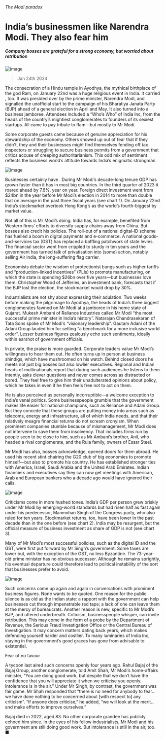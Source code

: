 ###### The Modi paradox
# India’s businessmen like Narendra Modi. They also fear him 
##### Company bosses are grateful for a strong economy, but worried about retribution 
![image](images/20240127_WBP001.jpg) 
> Jan 24th 2024 
The consecration of a Hindu temple in Ayodhya, the mythical birthplace of the god Ram, on January 22nd was a huge religious event in India. It carried , too. It was presided over by the prime minister, Narendra Modi, and signalled the unofficial start to the campaign of his Bharatiya Janata Party (BJP) ahead of a general election in April and May. It also turned into a business jamboree. Attendees included a “Who’s Who” of India Inc, from the heads of the country’s mightiest conglomerates to founders of its sexiest startups. All came to pay tribute to Ram—but mostly to Mr Modi. 
Some corporate guests came because of genuine appreciation for his stewardship of the economy. Others showed up out of fear that if they didn’t, they and their businesses might find themselves fending off tax inspectors or struggling to secure business permits from a government that critics accuse of creeping authoritarianism. This odd mix of sentiment reflects the business world’s attitude towards India’s enigmatic strongman.
![image](images/20240127_WBC166.png) 

Businesses certainly have . During Mr Modi’s decade-long tenure GDP has grown faster than it has in most big countries. In the third quarter of 2023 it roared ahead by 7.6%, year on year. Foreign direct investment went from $24bn in the year before Mr Modi’s election in 2014 to more than double that on average in the past three fiscal years (see chart 1). On January 22nd India’s stockmarket overtook Hong Kong’s as the world’s fourth-biggest by market value. 
Not all of this is Mr Modi’s doing. India has, for example, benefited from Western firms’ efforts to diversify supply chains away from China. But bosses also credit his policies. The roll-out of a national digital-ID scheme has fuelled a boom in digital payments and e-commerce. A national goods-and-services tax (GST) has replaced a baffling patchwork of state levies. The financial sector went from crippled to sturdy in ten years and the government has turned talk of privatisation into (some) action, notably selling Air India, the long-suffering flag carrier. 
Economists debate the wisdom of protectionist bungs such as higher tariffs and “production-linked incentives” (PLIs) to promote manufacturing, on which the state is spending $26bn over five years—but businesses love them. Christopher Wood of Jefferies, an investment bank, forecasts that if the BJP lost the election, the stockmarket would drop by 30%. 
Industrialists are not shy about expressing their adulation. Two weeks before making the pilgrimage to Ayodhya, the heads of India’s three biggest conglomerates fawned on Mr Modi at a jamboree in his home state of Gujarat. Mukesh Ambani of Reliance Industries called Mr Modi “the most successful prime minister in India’s history”. Natarajan Chandrasekaran of Tata Sons spoke of Mr Modi’s “visionary leadership”. Gautam Adani of the Adani Group lauded him for setting “a benchmark for a more inclusive world order”. Lesser business figures zealously echo such sentiments, ideally within earshot of government officials.
In private, the praise is more guarded. Corporate leaders value Mr Modi’s willingness to hear them out. He often turns up in person at business shindigs, which have mushroomed on his watch. Behind closed doors he meets not just big bosses but also lowlier executives. Regional and Indian heads of multinationals report that during such audiences he listens to them intently, asks clever questions and never comes across as distracted or bored. They feel free to give him their unadulterated opinions about policy, which he takes in even if he then feels free not to act on them.
He is also perceived as personally incorruptible—a welcome exception to India’s venal politics. Some businesspeople grumble that the government makes life easier for national champions, such as Reliance and Adani Group. But they concede that these groups are putting money into areas such as telecoms, energy and infrastructure, all of which India needs, and that their relatively meagre financial returns do not scream cronyism. When prominent companies stumble because of mismanagement, Mr Modi does not intervene to save them from insolvency. That includes firms run by people seen to be close to him, such as Mr Ambani’s brother, Anil, who headed a rival conglomerate, and the Ruia family, owners of Essar Steel.
Mr Modi has also, bosses acknowledge, opened doors for them abroad. He used his recent stint chairing the G20 club of big economies to promote himself—but also to promote his country. He has established stronger ties with America, Israel, Saudi Arabia and the United Arab Emirates. Indian financiers and executives say they can now get meetings with American, Arab and European bankers who a decade ago would have ignored their calls.
![image](images/20240127_WBC161.png) 

Criticisms come in more hushed tones. India’s GDP per person grew briskly under Mr Modi by emerging-world standards but had risen half as fast again under his predecessor, Manmohan Singh of the Congress party, who also ruled for ten years. Stockmarket returns, too, have been lower in the past decade than in the one before (see chart 2). India may be resurgent, but the official measure of business investment as share of GDP is not (see chart 3). 
Many of Mr Modi’s most successful policies, such as the digital ID and the GST, were first put forward by Mr Singh’s government. Some taxes are lower but, with the exception of the GST, no less Byzantine. The 73-year-old prime minister has no obvious successor. Although he remains sprightly, his eventual departure could therefore lead to political instability of the sort that businesses prefer to avoid. 
![image](images/20240127_WBC201.png) 

Such concerns come up again and again in conversations with prominent business figures. None wants to be quoted. One reason for the public silence is as old as the Indian state: a rapport with the government can help businesses cut through impenetrable red tape; a lack of one can leave them at the mercy of bureaucrats. Another reason is new, specific to Mr Modi’s BJP, and uttered underbreath. Criticism, businesspeople whisper, can invite retribution. This may come in the form of a probe by the Department of Revenue, the Serious Fraud Investigation Office or the Central Bureau of Investigation. It may concern matters dating back years, which makes defending yourself harder and costlier. To many luminaries of India Inc, staying in the government’s good graces has gone from advisable to existential.
Fear of no favour
A tycoon last aired such concerns openly four years ago. Rahul Bajaj of the Bajaj Group, another conglomerate, told Amit Shah, Mr Modi’s home-affairs minister, “You are doing good work, but despite that we don’t have the confidence that you will appreciate it when we criticise you openly. Intolerance is in the air.” Under Mr Singh, by contrast, the government was fair game. Mr Shah responded that “there is no need for anybody to fear…we have done nothing to be concerned about [with respect to] any criticism”. “If anyone does criticise,” he added, “we will look at the merit…and make efforts to improve ourselves.” 
Bajaj died in 2022, aged 83. No other corporate grandee has publicly echoed him since. In the eyes of his fellow industrialists, Mr Modi and his government are still doing good work. But intolerance is still in the air, too. ■

